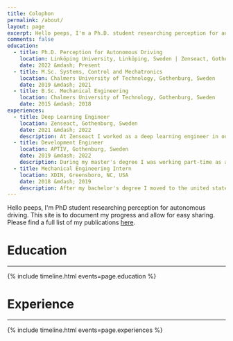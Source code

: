 ```yaml
---
title: Colophon
permalink: /about/
layout: page
excerpt: Hello peeps, I'm a Ph.D. student researching perception for autonomous driving. This blog is to document my progress and allow for easy sharing.
comments: false
education:
  - title: Ph.D. Perception for Autonomous Driving
    location: Linköping University, Linköping, Sweden | Zenseact, Gothenburg, Sweden
    date: 2022 &mdash; Present
  - title: M.Sc. Systems, Control and Mechatronics
    location: Chalmers University of Technology, Gothenburg, Sweden
    date: 2019 &mdash; 2021
  - title: B.Sc. Mechanical Engineering
    location: Chalmers University of Technology, Gothenburg, Sweden
    date: 2015 &mdash; 2018
experiences:
  - title: Deep Learning Engineer
    location: Zenseact, Gothenburg, Sweden
    date: 2021 &mdash; 2022
    description: At Zenseact I worked as a deep learning engineer in our object detection team. Specifically, I was focusing on our traffic sign recognition pipeline. I transitioned from this position to an industrial Ph.D. position in the same company.
  - title: Development Engineer
    location: APTIV, Gothenburg, Sweden
    date: 2019 &mdash; 2022
    description: During my master's degree I was working part-time as a development engineer at APTIV. Here I was working on a project to transform a small electric vehicle into an autonomous platform for package delivery.
  - title: Mechanical Engineering Intern
    location: XDIN, Greensboro, NC, USA
    date: 2018 &mdash; 2019
    description: After my bachelor's degree I moved to the united states and did an internship at Volvo Trucks North America on behalf of XDIN.
---
```


Hello peeps, I'm PhD student researching perception for autonomous driving. This site is to document my progress and allow for easy sharing. Please find a full list of my publications [here](/publications/).

# Education
---

{% include timeline.html events=page.education %}
# Experience
---

{% include timeline.html events=page.experiences %}
